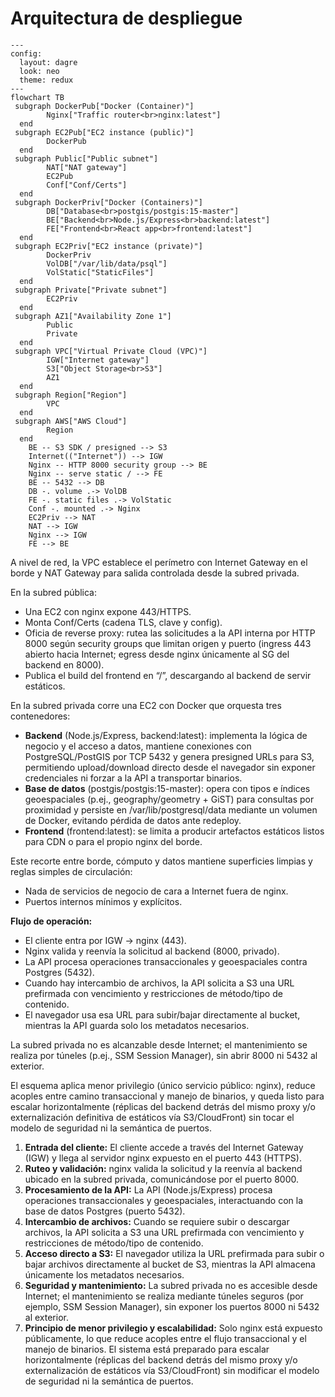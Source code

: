 # Arquitectura de despliegue

```mermaid
---
config:
  layout: dagre
  look: neo
  theme: redux
---
flowchart TB
 subgraph DockerPub["Docker (Container)"]
        Nginx["Traffic router<br>nginx:latest"]
  end
 subgraph EC2Pub["EC2 instance (public)"]
        DockerPub
  end
 subgraph Public["Public subnet"]
        NAT["NAT gateway"]
        EC2Pub
        Conf["Conf/Certs"]
  end
 subgraph DockerPriv["Docker (Containers)"]
        DB["Database<br>postgis/postgis:15-master"]
        BE["Backend<br>Node.js/Express<br>backend:latest"]
        FE["Frontend<br>React app<br>frontend:latest"]
  end
 subgraph EC2Priv["EC2 instance (private)"]
        DockerPriv
        VolDB["/var/lib/data/psql"]
        VolStatic["StaticFiles"]
  end
 subgraph Private["Private subnet"]
        EC2Priv
  end
 subgraph AZ1["Availability Zone 1"]
        Public
        Private
  end
 subgraph VPC["Virtual Private Cloud (VPC)"]
        IGW["Internet gateway"]
        S3["Object Storage<br>S3"]
        AZ1
  end
 subgraph Region["Region"]
        VPC
  end
 subgraph AWS["AWS Cloud"]
        Region
  end
    BE -- S3 SDK / presigned --> S3
    Internet(("Internet")) --> IGW
    Nginx -- HTTP 8000 security group --> BE
    Nginx -- serve static / --> FE
    BE -- 5432 --> DB
    DB -. volume .-> VolDB
    FE -. static files .-> VolStatic
    Conf -. mounted .-> Nginx
    EC2Priv --> NAT
    NAT --> IGW
    Nginx --> IGW
    FE --> BE
```

A nivel de red, la VPC establece el perímetro con Internet Gateway en el borde y NAT Gateway para salida controlada desde la subred privada.

En la subred pública:
- Una EC2 con nginx expone 443/HTTPS.
- Monta Conf/Certs (cadena TLS, clave y config).
- Oficia de reverse proxy: rutea las solicitudes a la API interna por HTTP 8000 según security groups que limitan origen y puerto (ingress 443 abierto hacia Internet; egress desde nginx únicamente al SG del backend en 8000).
- Publica el build del frontend en “/”, descargando al backend de servir estáticos.

En la subred privada corre una EC2 con Docker que orquesta tres contenedores:
- **Backend** (Node.js/Express, backend:latest): implementa la lógica de negocio y el acceso a datos, mantiene conexiones con PostgreSQL/PostGIS por TCP 5432 y genera presigned URLs para S3, permitiendo upload/download directo desde el navegador sin exponer credenciales ni forzar a la API a transportar binarios.
- **Base de datos** (postgis/postgis:15-master): opera con tipos e índices geoespaciales (p.ej., geography/geometry + GiST) para consultas por proximidad y persiste en /var/lib/postgresql/data mediante un volumen de Docker, evitando pérdida de datos ante redeploy.
- **Frontend** (frontend:latest): se limita a producir artefactos estáticos listos para CDN o para el propio nginx del borde.

Este recorte entre borde, cómputo y datos mantiene superficies limpias y reglas simples de circulación:
- Nada de servicios de negocio de cara a Internet fuera de nginx.
- Puertos internos mínimos y explícitos.

**Flujo de operación:**
- El cliente entra por IGW → nginx (443).
- Nginx valida y reenvía la solicitud al backend (8000, privado).
- La API procesa operaciones transaccionales y geoespaciales contra Postgres (5432).
- Cuando hay intercambio de archivos, la API solicita a S3 una URL prefirmada con vencimiento y restricciones de método/tipo de contenido.
- El navegador usa esa URL para subir/bajar directamente al bucket, mientras la API guarda solo los metadatos necesarios.

La subred privada no es alcanzable desde Internet; el mantenimiento se realiza por túneles (p.ej., SSM Session Manager), sin abrir 8000 ni 5432 al exterior.

El esquema aplica menor privilegio (único servicio público: nginx), reduce acoples entre camino transaccional y manejo de binarios, y queda listo para escalar horizontalmente (réplicas del backend detrás del mismo proxy y/o externalización definitiva de estáticos vía S3/CloudFront) sin tocar el modelo de seguridad ni la semántica de puertos.

1. **Entrada del cliente:** El cliente accede a través del Internet Gateway (IGW) y llega al servidor nginx expuesto en el puerto 443 (HTTPS).
2. **Ruteo y validación:** nginx valida la solicitud y la reenvía al backend ubicado en la subred privada, comunicándose por el puerto 8000.
3. **Procesamiento de la API:** La API (Node.js/Express) procesa operaciones transaccionales y geoespaciales, interactuando con la base de datos Postgres (puerto 5432).
4. **Intercambio de archivos:** Cuando se requiere subir o descargar archivos, la API solicita a S3 una URL prefirmada con vencimiento y restricciones de método/tipo de contenido.
5. **Acceso directo a S3:** El navegador utiliza la URL prefirmada para subir o bajar archivos directamente al bucket de S3, mientras la API almacena únicamente los metadatos necesarios.
6. **Seguridad y mantenimiento:** La subred privada no es accesible desde Internet; el mantenimiento se realiza mediante túneles seguros (por ejemplo, SSM Session Manager), sin exponer los puertos 8000 ni 5432 al exterior.
7. **Principio de menor privilegio y escalabilidad:** Solo nginx está expuesto públicamente, lo que reduce acoples entre el flujo transaccional y el manejo de binarios. El sistema está preparado para escalar horizontalmente (réplicas del backend detrás del mismo proxy y/o externalización de estáticos vía S3/CloudFront) sin modificar el modelo de seguridad ni la semántica de puertos.
